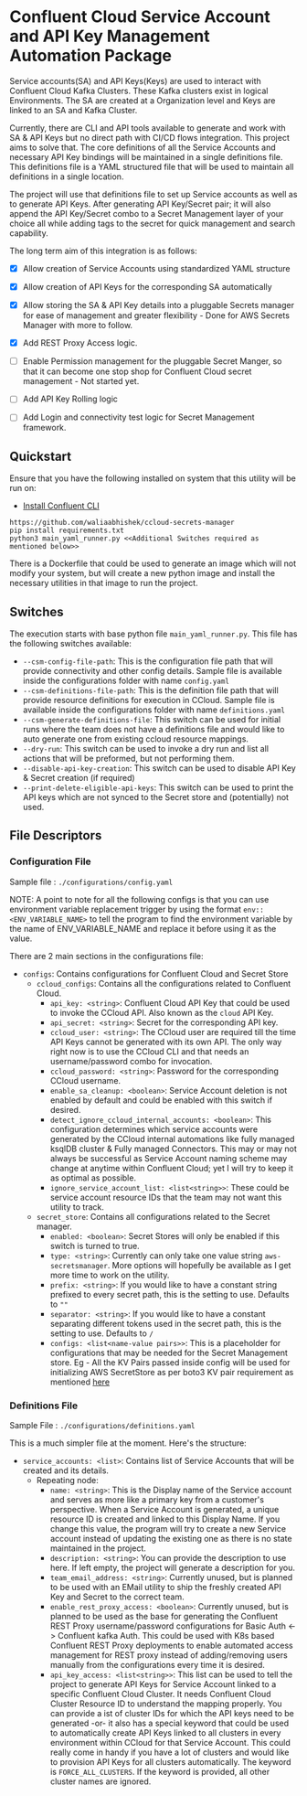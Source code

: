 # Confluent Cloud Service Account and API Key Management Automation Package

Service accounts(SA) and API Keys(Keys) are used to interact with Confluent Cloud Kafka Clusters. These Kafka clusters exist in logical Environments. The SA are created at a Organization level and Keys are linked to an SA and Kafka Cluster. 

Currently, there are CLI and API tools available to generate and work with SA & API Keys but no direct path with CI/CD flows integration. This project aims to solve that. The core definitions of all the Service Accounts and necessary API Key bindings will be maintained in a single definitions file. This definitions file is a YAML structured file that will be used to maintain all definitions in a single location.

The project will use that definitions file to set up Service accounts as well as to generate API Keys. After generating API Key/Secret pair; it will also append the API Key/Secret combo to a Secret Management layer of your choice all while adding tags to the secret for quick management and search capability.

The long term aim of this integration is as follows:
- [X] Allow creation of Service Accounts using standardized YAML structure
- [X] Allow creation of API Keys for the corresponding SA automatically
- [X] Allow storing the SA & API Key details into a pluggable Secrets manager for ease of management and greater flexibility - Done for AWS Secrets Manager with more to follow.
- [X] Add REST Proxy Access logic.
- [ ] Enable Permission management for the pluggable Secret Manger, so that it can become one stop shop for Confluent Cloud secret management - Not started yet.
- [ ] Add API Key Rolling logic
- [ ] Add Login and connectivity test logic for Secret Management framework.


## Quickstart

Ensure that you have the following installed on system that this utility will be run on:
*  [Install Confluent CLI](https://docs.confluent.io/confluent-cli/current/install.html)
```
https://github.com/waliaabhishek/ccloud-secrets-manager
pip install requirements.txt
python3 main_yaml_runner.py <<Additional Switches required as mentioned below>>
```

There is a Dockerfile that could be used to generate an image which will not modify your system, but will create a new python image and install the necessary utilities in that image to run the project. 

## Switches

The execution starts with base python file `main_yaml_runner.py`. This file has the following switches available: 

* `--csm-config-file-path`: This is the configuration file path that will provide connectivity and other config details. Sample file is available inside the configurations folder with name `config.yaml`
* `--csm-definitions-file-path`: This is the definition file path that will provide resource definitions for execution in CCloud. Sample file is available inside the configurations folder with name `definitions.yaml`
* `--csm-generate-definitions-file`: This switch can be used for initial runs where the team does not have a definitions file and would like to auto generate one from existing ccloud resource mappings. 
* `--dry-run`: This switch can be used to invoke a dry run and list all actions that will be preformed, but not performing them.
* `--disable-api-key-creation`: This switch can be used to disable API Key & Secret creation (if required)
* `--print-delete-eligible-api-keys`: This switch can be used to print the API keys which are not synced to the Secret store and (potentially) not used.

## File Descriptors

### Configuration File

Sample file : `./configurations/config.yaml`

NOTE: A point to note for all the following configs is that you can use environment variable replacement trigger by using the format `env::<ENV_VARIABLE_NAME>` to tell the program to find the environment variable by the name of ENV_VARIABLE_NAME and replace it before using it as the value. 

There are 2 main sections in the configurations file:
* `configs`: Contains configurations for Confluent Cloud and Secret Store
  * `ccloud_configs`: Contains all the configurations related to Confluent Cloud.
    * `api_key: <string>`: Confluent Cloud API Key that could be used to invoke the CCloud API. Also known as the `cloud` API Key. 
    * `api_secret: <string>`: Secret for the corresponding API key.
    * `ccloud_user: <string>`: The CCloud user are required till the time API Keys cannot be generated with its own API. The only way right now is to use the CCloud CLI and that needs an username/password combo for invocation.
    * `ccloud_password: <string>`: Password for the corresponding CCloud username.
    * `enable_sa_cleanup: <boolean>`: Service Account deletion is not enabled by default and could be enabled with this switch if desired.
    * `detect_ignore_ccloud_internal_accounts: <boolean>`: This configuration determines which service accounts were generated by the CCloud internal automations like fully managed ksqlDB cluster & Fully managed Connectors. This may or may not always be successful as Service Account naming scheme may change at anytime within Confluent Cloud; yet I will try to keep it as optimal as possible.
    * `ignore_service_account_list: <list<string>>`: These could be service account resource IDs that the team may not want this utility to track.
  * `secret_store`: Contains all configurations related to the Secret manager.
    * `enabled: <boolean>`: Secret Stores will only be enabled if this switch is turned to true. 
    * `type: <string>`: Currently can only take one value string `aws-secretsmanager`. More options will hopefully be available as I get more time to work on the utility.
    * `prefix: <string>`: If you would like to have a constant string prefixed to every secret path, this is the setting to use. Defaults to `""`
    * `separator: <string>`: If you would like to have a constant separating different tokens used in the secret path, this is the setting to use. Defaults to `/`
    * `configs: <list<name-value pairs>>`: This is a placeholder for configurations that may be needed for the Secret Management store. Eg - All the KV Pairs passed inside config will be used for initializing AWS SecretStore as per boto3 KV pair requirement as mentioned [here](https://boto3.amazonaws.com/v1/documentation/api/latest/_modules/boto3/session.html#Session.client)

### Definitions File

Sample File : `./configurations/definitions.yaml`

This is a much simpler file at the moment. Here's the structure:
* `service_accounts: <list>`: Contains list of Service Accounts that will be created and its details. 
  * Repeating node:
    * `name: <string>`: This is the Display name of the Service account and serves as more like a primary key from a customer's perspective. When a Service Account is generated, a unique resource ID is created and linked to this Display Name. If you change this value, the program will try to create a new Service account instead of updating the existing one as there is no state maintained in the project.
    * `description: <string>`: You can provide the description to use here. If left empty, the project will generate a description for you.
    * `team_email_address: <string>`: Currently unused, but is planned to be used with an EMail utility to ship the freshly created API Key and Secret to the correct team.
    * `enable_rest_proxy_access: <boolean>`: Currently unused, but is planned to be used as the base for generating the Confluent REST Proxy username/password configurations for Basic Auth <-> Confluent kafka Auth. This could be used with K8s based Confluent REST Proxy deployments to enable automated access management for REST proxy instead of adding/removing users manually from the configurations every time it is desired. 
    * `api_key_access: <list<string>>`: This list can be used to tell the project to generate API Keys for Service Account linked to a specific Confluent Cloud Cluster. It needs Confluent Cloud Cluster Resource ID to understand the mapping properly. You can provide a ist of cluster IDs for which the API keys need to be generated -or- it also has a special keyword that could be used to automatically create API Keys linked to all clusters in every environment within CCloud for that Service Account. This could really come in handy if you have a lot of clusters and would like to provision API Keys for all clusters automatically. The keyword is `FORCE_ALL_CLUSTERS`. If the keyword is provided, all other cluster names are ignored. 